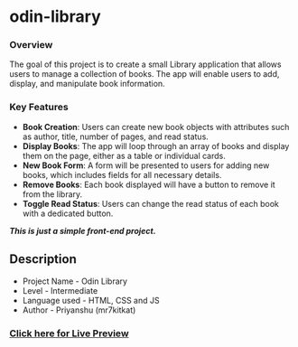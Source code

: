 # odin-library

### Overview

The goal of this project is to create a small Library application that allows users to manage a collection of books. The app will enable users to add, display, and manipulate book information.

### Key Features

- **Book Creation**: Users can create new book objects with attributes such as author, title, number of pages, and read status.
- **Display Books**: The app will loop through an array of books and display them on the page, either as a table or individual cards.
- **New Book Form**: A form will be presented to users for adding new books, which includes fields for all necessary details.
- **Remove Books**: Each book displayed will have a button to remove it from the library.
- **Toggle Read Status**: Users can change the read status of each book with a dedicated button.

**_This is just a simple front-end project._**

## Description

- Project Name - Odin Library
- Level - Intermediate
- Language used - HTML, CSS and JS
- Author - Priyanshu (mr7kitkat)

### [Click here for Live Preview](https://mr7kitkat.github.io/odin-library/)
